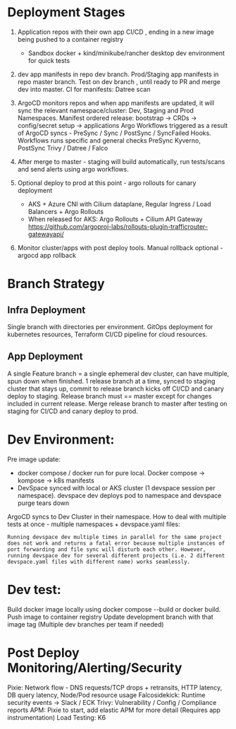 # Deployment Stages

1. Application repos with their own app CI/CD , ending in a new image being pushed to a container registry

   - Sandbox docker + kind/minikube/rancher desktop dev environment for quick tests

2. dev app manifests in repo dev branch. Prod/Staging app manifests in repo master branch. Test on dev branch , until ready to PR and merge dev into master. CI for manifests: Datree scan

3. ArgoCD monitors repos and when app manifests are updated, it will sync the relevant namespace/cluster: Dev, Staging and Prod Namespaces. Manifest ordered release: bootstrap -> CRDs -> config/secret setup -> applications
   Argo Workflows triggered as a result of ArgoCD syncs - PreSync / Sync / PostSync / SyncFailed Hooks. Workflows runs specific and general checks
   PreSync Kyverno, PostSync Trivy / Datree / Falco
4. After merge to master - staging will build automatically, run tests/scans and send alerts using argo workflows.

5. Optional deploy to prod at this point - argo rollouts for canary deployment
   - AKS + Azure CNI with Cilium dataplane, Regular Ingress / Load Balancers + Argo Rollouts
   - When released for AKS: Argo Rollouts + Cilium API Gateway https://github.com/argoproj-labs/rollouts-plugin-trafficrouter-gatewayapi/

6. Monitor cluster/apps with post deploy tools. Manual rollback optional - argocd app rollback

# Branch Strategy
## Infra Deployment
Single branch with directories per environment. GitOps deployment for kubernetes resources, Terraform CI/CD pipeline for cloud resources.
## App Deployment
A single Feature branch = a single ephemeral dev cluster, can have multiple, spun down when finished. 1 release branch at a time, synced to staging cluster that stays up, commit to release branch kicks off CI/CD and canary deploy to staging. Release branch must == master except for changes included in current release. Merge release branch to master after testing on staging for CI/CD and canary deploy to prod.

# Dev Environment:

Pre image update:
- docker compose / docker run for pure local. Docker compose -> kompose -> k8s manifests
- DevSpace synced with local or AKS cluster (1 devspace session per namespace). devspace dev deploys pod to namespace and devspace purge tears down

ArgoCD syncs to Dev Cluster in their namespace.
How to deal with multiple tests at once  - multiple namespaces + devspace.yaml files:

`Running devspace dev multiple times in parallel for the same project does not work and returns a fatal error because multiple instances of port forwarding and file sync will disturb each other. However, running devspace dev for several different projects (i.e. 2 different devspace.yaml files with different name) works seamlessly.`

# Dev test:
Build docker image locally using docker compose --build or docker build.
Push image to container registry
Update development branch with that image tag (Multiple dev branches per team if needed)
# Post Deploy Monitoring/Alerting/Security

Pixie: Network flow - DNS requests/TCP drops + retransits, HTTP latency, DB query latency, Node/Pod resource usage
Falcosidekick: Runtime security events -> Slack / ECK
Trivy: Vulnerability / Config / Compliance reports
APM: Pixie to start, add elastic APM for more detail (Requires app instrumentation)
Load Testing: K6